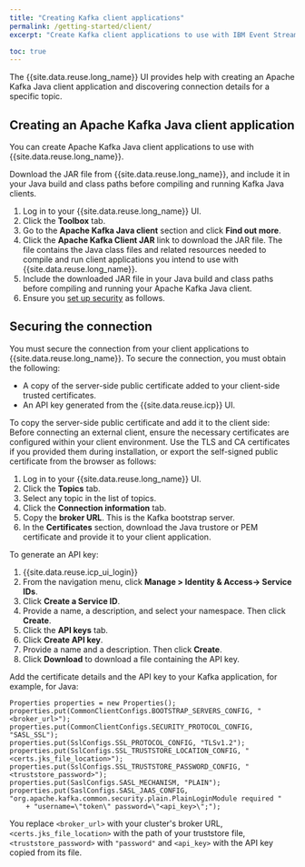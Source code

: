 ```yaml
---
title: "Creating Kafka client applications"
permalink: /getting-started/client/
excerpt: "Create Kafka client applications to use with IBM Event Streams."

toc: true
---
```


The {{site.data.reuse.long_name}} UI provides help with creating an Apache Kafka Java client application and discovering connection details for a specific topic.

## Creating an Apache Kafka Java client application

You can create Apache Kafka Java client applications to use with {{site.data.reuse.long_name}}.

Download the JAR file from {{site.data.reuse.long_name}}, and include it in your Java build and class paths before compiling and running Kafka Java clients.

1. Log in to your {{site.data.reuse.long_name}} UI.
2. Click the **Toolbox** tab.
3. Go to the **Apache Kafka Java client** section and click **Find out more**.
4. Click the **Apache Kafka Client JAR** link to download the JAR file. The file contains the Java class files and related resources needed to compile and run client applications you intend to use with {{site.data.reuse.long_name}}.
5. Include the downloaded JAR file in your Java build and class paths before compiling and running your Apache Kafka Java client.
6. Ensure you [set up security](#securing-the-connection) as follows.

## Securing the connection

You must secure the connection from your client applications to {{site.data.reuse.long_name}}. To secure the connection, you must obtain the following:

- A copy of the server-side public certificate added to your client-side trusted certificates.
- An API key generated from the {{site.data.reuse.icp}} UI.

To copy the server-side public certificate and add it to the client side:
Before connecting an external client, ensure the necessary certificates are configured within your client environment. Use the TLS and CA certificates if you provided them during installation, or export the self-signed public certificate from the browser as follows:
1. Log in to your {{site.data.reuse.long_name}} UI.
2. Click the **Topics** tab.
3. Select any topic in the list of topics.
5. Click the **Connection information** tab.
6. Copy the **broker URL**. This is the Kafka bootstrap server.
7. In the **Certificates** section, download the Java trustore or PEM certificate and provide it to your client application.

To generate an API key:
1. {{site.data.reuse.icp_ui_login}}
2. From the navigation menu, click **Manage > Identity & Access-> Service IDs**.
3. Click **Create a Service ID**.
4. Provide a name, a description, and select your namespace. Then click **Create**.
5. Click the **API keys** tab.
6. Click **Create API key**.
7. Provide a name and a description. Then click **Create**.
8. Click **Download** to download a file containing the API key.

Add the certificate details and the API key to your Kafka application, for example, for Java:

```
Properties properties = new Properties();
properties.put(CommonClientConfigs.BOOTSTRAP_SERVERS_CONFIG, "<broker_url>");
properties.put(CommonClientConfigs.SECURITY_PROTOCOL_CONFIG, "SASL_SSL");
properties.put(SslConfigs.SSL_PROTOCOL_CONFIG, "TLSv1.2");
properties.put(SslConfigs.SSL_TRUSTSTORE_LOCATION_CONFIG, "<certs.jks_file_location>");
properties.put(SslConfigs.SSL_TRUSTSTORE_PASSWORD_CONFIG, "<truststore_password>");
properties.put(SaslConfigs.SASL_MECHANISM, "PLAIN");
properties.put(SaslConfigs.SASL_JAAS_CONFIG, "org.apache.kafka.common.security.plain.PlainLoginModule required "
    + "username=\"token\" password=\"<api_key>\";");
```


You replace `<broker_url>` with your cluster's broker URL, `<certs.jks_file_location>` with the path of your truststore file, `<truststore_password>` with `"password"` and `<api_key>` with the API key copied from its file.
